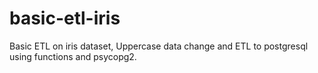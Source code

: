 # basic-etl-iris
Basic ETL on iris dataset, Uppercase data change and ETL to postgresql using functions and psycopg2.
